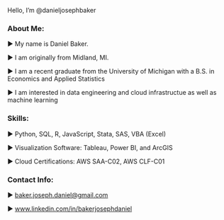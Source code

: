 Hello, I’m @danieljosephbaker

### About Me:

   :arrow_forward: My name is Daniel Baker. 

   :arrow_forward: I am originally from Midland, MI.
  
   :arrow_forward: I am a recent graduate from the University of Michigan with a B.S. in Economics and Applied Statistics 

   :arrow_forward: I am interested in data engineering and cloud infrastructue as well as machine learning

### Skills:

  :arrow_forward: Python, SQL, R, JavaScript, Stata, SAS, VBA (Excel)

  :arrow_forward: Visualization Software: Tableau, Power BI, and ArcGIS
  
  :arrow_forward: Cloud Certifications: AWS SAA-C02, AWS CLF-C01

### Contact Info:

  :arrow_forward: baker.joseph.daniel@gmail.com
  
  :arrow_forward: www.linkedin.com/in/bakerjosephdaniel

<!---
danieljosephbaker/danieljosephbaker is a ✨ special ✨ repository because its `README.md` (this file) appears on your GitHub profile.
You can click the Preview link to take a look at your changes.
--->
